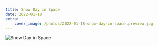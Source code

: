 ```yaml
---
title: Snow Day in Space
date: 2022-01-18
extra:
    cover_image: /photos/2022-01-18-snow-day-in-space.preview.jpg
---
```


![Snow Day in Space](/photos/2022-01-18-snow-day-in-space.jpg)
